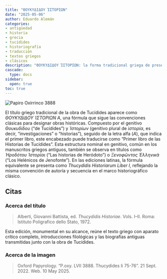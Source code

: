 ```yaml
---
title: "ΘΟΥΚΥΔΙΔΟΥ ἹΣΤΟΡΙΩΝ"
date: "2025-05-06"
author: Eduardo Alemán
categories:
- antigüedad
- historia
- grecia
- tucídides
- historiografía
- traducción
- textos griegos
- clásicos
description: "ΘΟΥΚΥΔΙΔΟΥ ἹΣΤΟΡΙΩΝ: la forma tradicional griega de presentar la obra de Tucídides."
cascade:
  type: docs
sidebar:
  open: true
toc: true
---
```


![Papiro Oxirrinco 3888](/img/papiro3888.webp "Fragmento del Libro II de Tucídides, siglo II d.C.  El P. Oxy. LVII 3888 es un fragmento de papiro del siglo II d.C. que conserva parte del Libro II (capítulos 75–76) de la Historia de la Guerra del Peloponeso de Tucídides. Descubierto en Egipto y actualmente conservado en la Sackler Library de Oxford, ofrece un testimonio textual temprano.")

El título griego tradicional de la obra de Tucídides aparece como *ΘΟΥΚΥΔΙΔΟΥ ἹΣΤΟΡΙΩΝ Α*, una fórmula que sigue las convenciones clásicas para designar obras históricas. Compuesto por el genitivo *Θουκυδίδου* (“de Tucídides”) y *Ἱστορίων* (genitivo plural de *ἱστορία*, es decir, “investigaciones” o “historias”), seguido de la letra alfa (*Α*), que indica el primer libro, este encabezado puede traducirse como “Primer libro de las Historias de Tucídides”. Esta estructura nominal en genitivo, común en los manuscritos griegos antiguos, también se observa en títulos como *Ἡροδότου Ἱστορίαι* (“Las historias de Heródoto”) o *Ξενοφῶντος Ἑλληνικά* (“Los Helénicos de Jenofonte”). En las ediciones latinas, la fórmula equivalente se presenta como *Thucydidis Historiarum Liber I*, reflejando la misma convención de autoría y secuencia en el marco historiográfico clásico.

## Citas 

### Acerca del título

> Alberti, Giovanni Battista, ed. *Thucydidis Historiae*. Vols. I–II. Roma: Istituto Poligrafico dello Stato, 1972.

Esta edición, monumental en su alcance, reúne el texto griego con aparato crítico completo, introducciones filológicas y las biografías antiguas transmitidas junto con la obra de Tucídides.

### Acerca de la imagen

> Oxford Papyrology. “P.oxy. LVII 3888. Thucydides Ii 75-76”. 21 Sept. 2022. Web. 10 May 2025.
